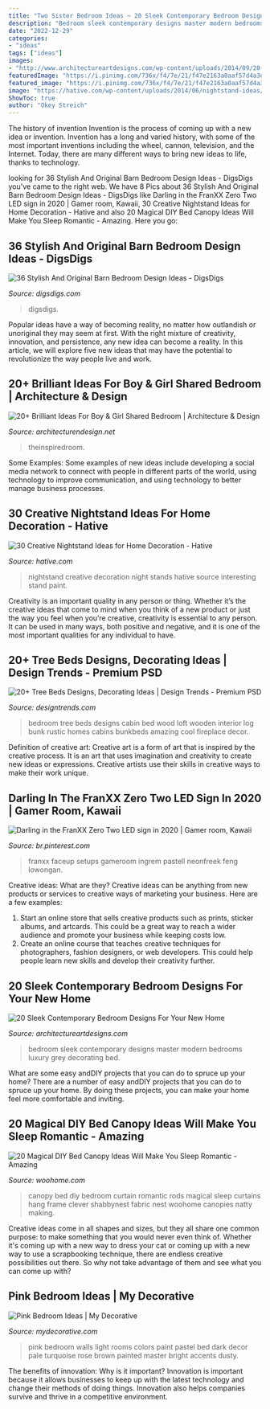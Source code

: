 ```yaml
---
title: "Two Sister Bedroom Ideas ~ 20 Sleek Contemporary Bedroom Designs For Your New Home"
description: "Bedroom sleek contemporary designs master modern bedrooms luxury grey decorating bed"
date: "2022-12-29"
categories:
- "ideas"
tags: ["ideas"]
images:
- "http://www.architectureartdesigns.com/wp-content/uploads/2014/09/20-Sleek-Contemporary-Bedroom-Designs-For-Your-New-Home-16-630x432.jpg"
featuredImage: "https://i.pinimg.com/736x/f4/7e/21/f47e2163a0aaf57d4a3db33be86f8990.jpg"
featured_image: "https://i.pinimg.com/736x/f4/7e/21/f47e2163a0aaf57d4a3db33be86f8990.jpg"
image: "https://hative.com/wp-content/uploads/2014/06/nightstand-ideas/26-creative-nightstand-ideas.jpg"
ShowToc: true
author: "Okey Streich"
---
```



The history of invention
Invention is the process of coming up with a new idea or invention. Invention has a long and varied history, with some of the most important inventions including the wheel, cannon, television, and the Internet. Today, there are many different ways to bring new ideas to life, thanks to technology.

	

		
looking for 36 Stylish And Original Barn Bedroom Design Ideas - DigsDigs you've came to the right web. We have 8 Pics about 36 Stylish And Original Barn Bedroom Design Ideas - DigsDigs like Darling in the FranXX Zero Two LED sign in 2020 | Gamer room, Kawaii, 30 Creative Nightstand Ideas for Home Decoration - Hative and also 20 Magical DIY Bed Canopy Ideas Will Make You Sleep Romantic - Amazing. Here you go:
		
    
## 36 Stylish And Original Barn Bedroom Design Ideas - DigsDigs

<img loading=lazy src="https://www.digsdigs.com/photos/stylish-and-original-barn-bedrooms-15.jpg" onerror="this.onerror=null;this.src='https://tse4.mm.bing.net/th?id=OIP.hgo2EsYSMfvFPP3uGMeBWgHaLH&amp;pid=15.1';" alt="36 Stylish And Original Barn Bedroom Design Ideas - DigsDigs">

_Source: digsdigs.com_

>digsdigs. 

	

Popular ideas have a way of becoming reality, no matter how outlandish or unoriginal they may seem at first. With the right mixture of creativity, innovation, and persistence, any new idea can become a reality. In this article, we will explore five new ideas that may have the potential to revolutionize the way people live and work.

    
## 20+ Brilliant Ideas For Boy &amp; Girl Shared Bedroom | Architecture &amp; Design

<img loading=lazy src="https://cdn.architecturendesign.net/wp-content/uploads/2015/05/AD-Shared-Bedroom-Boy-Girl-11.jpg" onerror="this.onerror=null;this.src='https://tse2.mm.bing.net/th?id=OIP.M9NgNSClFaWhnGIqWUev_AHaJ4&amp;pid=15.1';" alt="20+ Brilliant Ideas For Boy &amp; Girl Shared Bedroom | Architecture &amp; Design">

_Source: architecturendesign.net_

>theinspiredroom. 

	

Some Examples:
Some examples of new ideas include developing a social media network to connect with people in different parts of the world, using technology to improve communication, and using technology to better manage business processes.

    
## 30 Creative Nightstand Ideas For Home Decoration - Hative

<img loading=lazy src="https://hative.com/wp-content/uploads/2014/06/nightstand-ideas/26-creative-nightstand-ideas.jpg" onerror="this.onerror=null;this.src='https://tse1.mm.bing.net/th?id=OIP.Kpn5D3Uffo6GMB_cUI4ZAAHaJ4&amp;pid=15.1';" alt="30 Creative Nightstand Ideas for Home Decoration - Hative">

_Source: hative.com_

>nightstand creative decoration night stands hative source interesting stand paint. 

	

Creativity is an important quality in any person or thing. Whether it’s the creative ideas that come to mind when you think of a new product or just the way you feel when you’re creative, creativity is essential to any person. It can be used in many ways, both positive and negative, and it is one of the most important qualities for any individual to have.

    
## 20+ Tree Beds Designs, Decorating Ideas | Design Trends - Premium PSD

<img loading=lazy src="https://images.designtrends.com/wp-content/uploads/2016/02/08123111/Tree-style-bedroom-design.jpg" onerror="this.onerror=null;this.src='https://tse1.mm.bing.net/th?id=OIP.rMARENtbkjB1yML8J0jYUQHaLH&amp;pid=15.1';" alt="20+ Tree Beds Designs, Decorating Ideas | Design Trends - Premium PSD">

_Source: designtrends.com_

>bedroom tree beds designs cabin bed wood loft wooden interior log bunk rustic homes cabins bunkbeds amazing cool fireplace decor. 

	

Definition of creative art:
Creative art is a form of art that is inspired by the creative process. It is an art that uses imagination and creativity to create new ideas or expressions. Creative artists use their skills in creative ways to make their work unique.

    
## Darling In The FranXX Zero Two LED Sign In 2020 | Gamer Room, Kawaii

<img loading=lazy src="https://i.pinimg.com/736x/f4/7e/21/f47e2163a0aaf57d4a3db33be86f8990.jpg" onerror="this.onerror=null;this.src='https://tse4.mm.bing.net/th?id=OIP.V6-A30B61nz1CMl6o6uP2wHaKf&amp;pid=15.1';" alt="Darling in the FranXX Zero Two LED sign in 2020 | Gamer room, Kawaii">

_Source: br.pinterest.com_

>franxx faceup setups gameroom ingrem pastell neonfreek feng lowongan. 

	

Creative ideas: What are they?
Creative ideas can be anything from new products or services to creative ways of marketing your business. Here are a few examples:
1. Start an online store that sells creative products such as prints, sticker albums, and artcards. This could be a great way to reach a wider audience and promote your business while keeping costs low.
2. Create an online course that teaches creative techniques for photographers, fashion designers, or web developers. This could help people learn new skills and develop their creativity further.

    
## 20 Sleek Contemporary Bedroom Designs For Your New Home

<img loading=lazy src="http://www.architectureartdesigns.com/wp-content/uploads/2014/09/20-Sleek-Contemporary-Bedroom-Designs-For-Your-New-Home-16-630x432.jpg" onerror="this.onerror=null;this.src='https://tse4.mm.bing.net/th?id=OIP.B0KEsJUR-6cwM82aeeFOtwHaFF&amp;pid=15.1';" alt="20 Sleek Contemporary Bedroom Designs For Your New Home">

_Source: architectureartdesigns.com_

>bedroom sleek contemporary designs master modern bedrooms luxury grey decorating bed. 

	

What are some easy andDIY projects that you can do to spruce up your home?
There are a number of easy andDIY projects that you can do to spruce up your home. By doing these projects, you can make your home feel more comfortable and inviting.

    
## 20 Magical DIY Bed Canopy Ideas Will Make You Sleep Romantic - Amazing

<img loading=lazy src="http://www.woohome.com/wp-content/uploads/2015/07/diy-bed-canopy-woohome-13.jpg" onerror="this.onerror=null;this.src='https://tse3.mm.bing.net/th?id=OIP.0zYA2rPhrQMR70Ooj5WczwHaJ4&amp;pid=15.1';" alt="20 Magical DIY Bed Canopy Ideas Will Make You Sleep Romantic - Amazing">

_Source: woohome.com_

>canopy bed diy bedroom curtain romantic rods magical sleep curtains hang frame clever shabbynest fabric nest woohome canopies natty making. 

	

Creative ideas come in all shapes and sizes, but they all share one common purpose: to make something that you would never even think of. Whether it's coming up with a new way to dress your cat or coming up with a new way to use a scrapbooking technique, there are endless creative possibilities out there. So why not take advantage of them and see what you can come up with?

    
## Pink Bedroom Ideas | My Decorative

<img loading=lazy src="http://mydecorative.com/wp-content/uploads/2013/09/pink-room-design-ideas-13al.jpg" onerror="this.onerror=null;this.src='https://tse4.mm.bing.net/th?id=OIP.OuV2qSn4RrdCtP6uLqUmFwHaKh&amp;pid=15.1';" alt="Pink Bedroom Ideas | My Decorative">

_Source: mydecorative.com_

>pink bedroom walls light rooms colors paint pastel bed dark decor pale turquoise rose brown painted master bright accents dusty. 

	

The benefits of innovation: Why is it important?
Innovation is important because it allows businesses to keep up with the latest technology and change their methods of doing things. Innovation also helps companies survive and thrive in a competitive environment.

